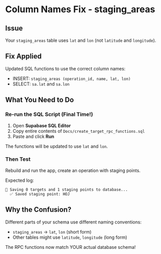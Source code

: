 # Column Names Fix - staging_areas

## Issue
Your `staging_areas` table uses `lat` and `lon` (not `latitude` and `longitude`).

## Fix Applied
Updated SQL functions to use the correct column names:
- INSERT: `staging_areas (operation_id, name, lat, lon)`
- SELECT: `sa.lat` and `sa.lon`

## What You Need to Do

### Re-run the SQL Script (Final Time!)

1. Open **Supabase SQL Editor**
2. Copy entire contents of `Docs/create_target_rpc_functions.sql`
3. Paste and click **Run**

The functions will be updated to use `lat` and `lon`.

### Then Test

Rebuild and run the app, create an operation with staging points.

Expected log:
```
💾 Saving 0 targets and 1 staging points to database...
  ✅ Saved staging point: HOJ
```

## Why the Confusion?

Different parts of your schema use different naming conventions:
- `staging_areas` → `lat`, `lon` (short form)
- Other tables might use `latitude`, `longitude` (long form)

The RPC functions now match YOUR actual database schema!

